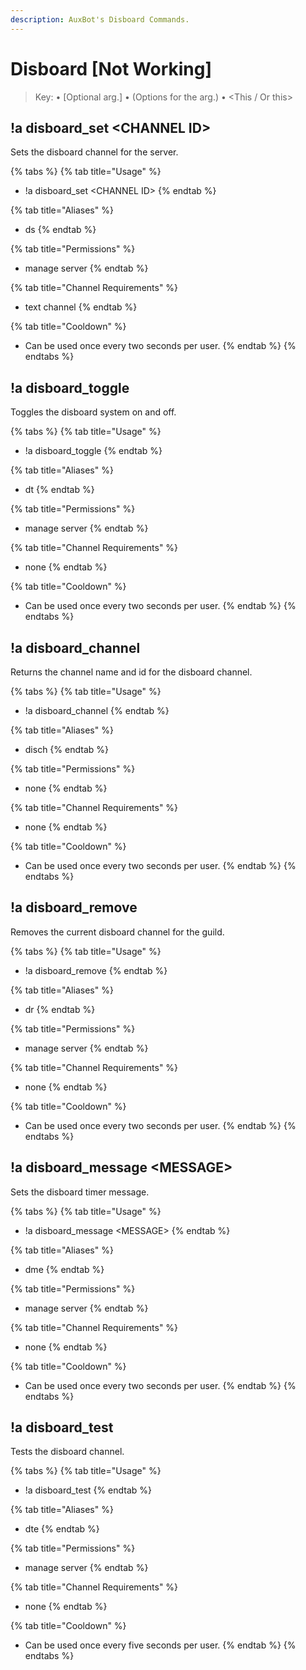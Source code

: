 ```yaml
---
description: AuxBot's Disboard Commands.
---
```


# Disboard \[Not Working\]

> Key: • \[Optional arg.\] • \(Options for the arg.\) • &lt;This / Or this&gt;

## !a disboard\_set &lt;CHANNEL ID&gt;

Sets the disboard channel for the server.

{% tabs %}
{% tab title="Usage" %}
* !a disboard\_set &lt;CHANNEL ID&gt;
{% endtab %}

{% tab title="Aliases" %}
* ds
{% endtab %}

{% tab title="Permissions" %}
* manage server
{% endtab %}

{% tab title="Channel Requirements" %}
* text channel
{% endtab %}

{% tab title="Cooldown" %}
* Can be used once every two seconds per user.
{% endtab %}
{% endtabs %}

## !a disboard\_toggle

Toggles the disboard system on and off.

{% tabs %}
{% tab title="Usage" %}
* !a disboard\_toggle
{% endtab %}

{% tab title="Aliases" %}
* dt
{% endtab %}

{% tab title="Permissions" %}
* manage server
{% endtab %}

{% tab title="Channel Requirements" %}
* none
{% endtab %}

{% tab title="Cooldown" %}
* Can be used once every two seconds per user.
{% endtab %}
{% endtabs %}

## !a disboard\_channel

Returns the channel name and id for the disboard channel.

{% tabs %}
{% tab title="Usage" %}
* !a disboard\_channel
{% endtab %}

{% tab title="Aliases" %}
* disch
{% endtab %}

{% tab title="Permissions" %}
* none
{% endtab %}

{% tab title="Channel Requirements" %}
* none
{% endtab %}

{% tab title="Cooldown" %}
* Can be used once every two seconds per user.
{% endtab %}
{% endtabs %}

## !a disboard\_remove

Removes the current disboard channel for the guild.

{% tabs %}
{% tab title="Usage" %}
* !a disboard\_remove
{% endtab %}

{% tab title="Aliases" %}
* dr
{% endtab %}

{% tab title="Permissions" %}
* manage server
{% endtab %}

{% tab title="Channel Requirements" %}
* none
{% endtab %}

{% tab title="Cooldown" %}
* Can be used once every two seconds per user.
{% endtab %}
{% endtabs %}

## !a disboard\_message &lt;MESSAGE&gt;

Sets the disboard timer message.

{% tabs %}
{% tab title="Usage" %}
* !a disboard\_message &lt;MESSAGE&gt;
{% endtab %}

{% tab title="Aliases" %}
* dme
{% endtab %}

{% tab title="Permissions" %}
* manage server
{% endtab %}

{% tab title="Channel Requirements" %}
* none
{% endtab %}

{% tab title="Cooldown" %}
* Can be used once every two seconds per user.
{% endtab %}
{% endtabs %}

## !a disboard\_test

Tests the disboard channel.

{% tabs %}
{% tab title="Usage" %}
* !a disboard\_test
{% endtab %}

{% tab title="Aliases" %}
* dte
{% endtab %}

{% tab title="Permissions" %}
* manage server
{% endtab %}

{% tab title="Channel Requirements" %}
* none
{% endtab %}

{% tab title="Cooldown" %}
* Can be used once every five seconds per user.
{% endtab %}
{% endtabs %}

